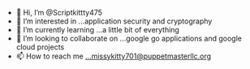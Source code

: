 - 👋 Hi, I’m @Scriptkittty475
- 👀 I’m interested in ...application security and cryptography
- 🌱 I’m currently learning ...a little bit of everything
- 💞️ I’m looking to collaborate on ...google go applications and google cloud projects
- 📫 How to reach me ...missykitty701@puppetmasterllc.org

<!---
Scriptkittty475/Scriptkittty475 is a ✨ special ✨ repository because its `README.md` (this file) appears on your GitHub profile.
You can click the Preview link to take a look at your changes.
--->
